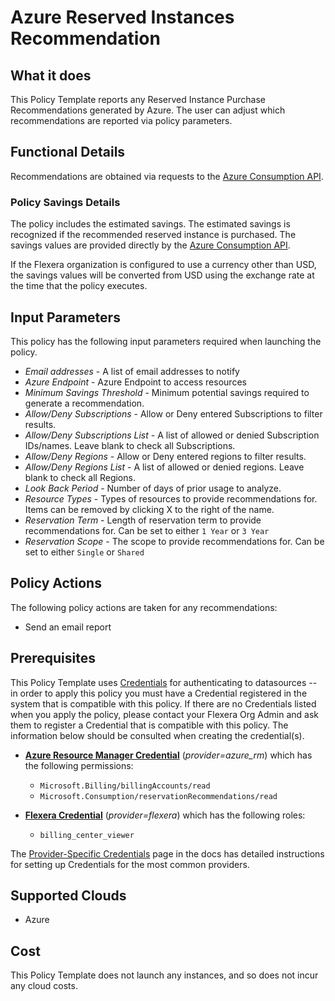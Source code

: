 # Azure Reserved Instances Recommendation

## What it does

This Policy Template reports any Reserved Instance Purchase Recommendations generated by Azure. The user can adjust which recommendations are reported via policy parameters.

## Functional Details

Recommendations are obtained via requests to the [Azure Consumption API](https://learn.microsoft.com/en-us/rest/api/consumption/reservation-recommendations/list?tabs=HTTP).

### Policy Savings Details

The policy includes the estimated savings. The estimated savings is recognized if the recommended reserved instance is purchased. The savings values are provided directly by the [Azure Consumption API](https://learn.microsoft.com/en-us/rest/api/consumption/reservation-recommendations/list?tabs=HTTP).

If the Flexera organization is configured to use a currency other than USD, the savings values will be converted from USD using the exchange rate at the time that the policy executes.

## Input Parameters

This policy has the following input parameters required when launching the policy.

- *Email addresses* - A list of email addresses to notify
- *Azure Endpoint* - Azure Endpoint to access resources
- *Minimum Savings Threshold* - Minimum potential savings required to generate a recommendation.
- *Allow/Deny Subscriptions* - Allow or Deny entered Subscriptions to filter results.
- *Allow/Deny Subscriptions List* - A list of allowed or denied Subscription IDs/names. Leave blank to check all Subscriptions.
- *Allow/Deny Regions* - Allow or Deny entered regions to filter results.
- *Allow/Deny Regions List* - A list of allowed or denied regions. Leave blank to check all Regions.
- *Look Back Period* - Number of days of prior usage to analyze.
- *Resource Types* - Types of resources to provide recommendations for. Items can be removed by clicking X to the right of the name.
- *Reservation Term* - Length of reservation term to provide recommendations for. Can be set to either `1 Year` or `3 Year`
- *Reservation Scope* - The scope to provide recommendations for. Can be set to either `Single` or `Shared`

## Policy Actions

The following policy actions are taken for any recommendations:

- Send an email report

## Prerequisites

This Policy Template uses [Credentials](https://docs.flexera.com/flexera/EN/Automation/ManagingCredentialsExternal.htm) for authenticating to datasources -- in order to apply this policy you must have a Credential registered in the system that is compatible with this policy. If there are no Credentials listed when you apply the policy, please contact your Flexera Org Admin and ask them to register a Credential that is compatible with this policy. The information below should be consulted when creating the credential(s).

- [**Azure Resource Manager Credential**](https://docs.flexera.com/flexera/EN/Automation/ProviderCredentials.htm#automationadmin_109256743_1124668) (*provider=azure_rm*) which has the following permissions:
  - `Microsoft.Billing/billingAccounts/read`
  - `Microsoft.Consumption/reservationRecommendations/read`

- [**Flexera Credential**](https://docs.flexera.com/flexera/EN/Automation/ProviderCredentials.htm) (*provider=flexera*) which has the following roles:
  - `billing_center_viewer`

The [Provider-Specific Credentials](https://docs.flexera.com/flexera/EN/Automation/ProviderCredentials.htm) page in the docs has detailed instructions for setting up Credentials for the most common providers.

## Supported Clouds

- Azure

## Cost

This Policy Template does not launch any instances, and so does not incur any cloud costs.
